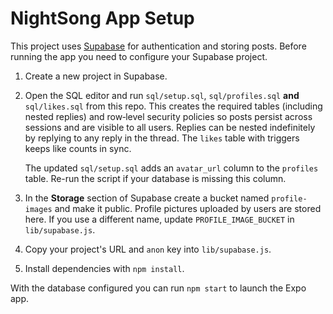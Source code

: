 # NightSong App Setup

This project uses [Supabase](https://supabase.com) for authentication and storing posts. Before running the app you need to configure your Supabase project.

1. Create a new project in Supabase.
2. Open the SQL editor and run `sql/setup.sql`, `sql/profiles.sql` **and** `sql/likes.sql` from this repo. This creates the required tables (including nested replies) and row‑level security policies so posts persist across sessions and are visible to all users. Replies can be nested indefinitely by replying to any reply in the thread. The `likes` table with triggers keeps like counts in sync.

   The updated `sql/setup.sql` adds an `avatar_url` column to the `profiles` table. Re-run the script if your database is missing this column.

3. In the **Storage** section of Supabase create a bucket named `profile-images` and make it public. Profile pictures uploaded by users are stored here. If you use a different name, update `PROFILE_IMAGE_BUCKET` in `lib/supabase.js`.
4. Copy your project's URL and `anon` key into `lib/supabase.js`.
5. Install dependencies with `npm install`.

With the database configured you can run `npm start` to launch the Expo app.
